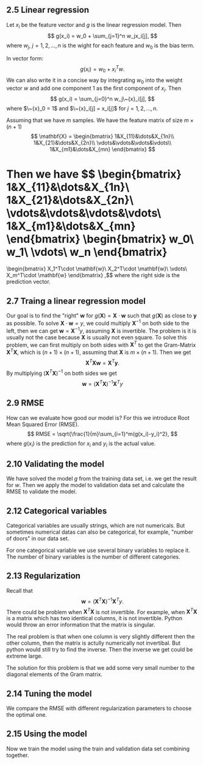 ## 2.5 Linear regression
Let $x_i$ be the feature vector and $g$ is the linear regression model. Then 
$$
g(x_i) = w_0 + \sum_{j=1}^n w_jx_i[j],
$$
where $w_j$, $j = 1,2,...,n$ is the wight for each feature and $w_0$ is the bias term.

In vector form:
$$
g(x_i) = w_0 + x_i^Tw.
$$
We can also write it in a concise way by integrating $w_0$ into the weight vector $w$ and add one component $1$ as the first component of $x_i$. Then
$$
g(x_i) = \sum_{j=0}^n w_j\~{x}_i[j],
$$
where $\~{x}_0 = 1$ and $\~{x}_i[j] = x_i[j]$ for $j = 1,2,...,n$.

Assuming that we have $m$ samples. We have the feature matrix of size $m\times (n+1)$
$$
\mathbf{X} = \begin{bmatrix}
1&X_{11}&\dots&X_{1n}\\
1&X_{21}&\dots&X_{2n}\\
\vdots&\vdots&\vdots&\vdots\\
1&X_{m1}&\dots&X_{mn}
\end{bmatrix}
$$

Then we have 
$$
\begin{bmatrix}
1&X_{11}&\dots&X_{1n}\\
1&X_{21}&\dots&X_{2n}\\
\vdots&\vdots&\vdots&\vdots\\
1&X_{m1}&\dots&X_{mn}
\end{bmatrix}
\begin{bmatrix}
w_0\\
w_1\\
\vdots\\
w_n
\end{bmatrix}
=
\begin{bmatrix}
X_1^T\cdot \mathbf{w}\\
X_2^T\cdot \mathbf{w}\\
\vdots\\
X_m^T\cdot \mathbf{w}
\end{bmatrix}
,$$
where the right side is the prediction vector.

## 2.7 Traing a linear regression model

Our goal is to find the "right" $\mathbf{w}$ for $g(\mathbf{X})=\mathbf{X}\cdot \mathbf{w}$ such that $g(\mathbf{X})$ as close to $\mathbf{y}$ as possible. To solve $\mathbf{X}\cdot \mathbf{w} = y$, we could multiply $\mathbf{X}^{-1}$ on both side to the left, then we can get $\mathbf{w} = \mathbf{X}^{-1}y$, assuming $\mathbf{X}$ is invertible. The problem is it is usually not the case because $\mathbf{X}$ is usually not even square. To solve this problem, we can first multiply on both sides with $\mathbf{X}^T$ to get the Gram-Matrix $\mathbf{X}^T\mathbf{X}$, which is $(n+1)\times(n+1)$, assuming that $\mathbf{X}$ is $m\times(n+1)$. Then we get 
$$
\mathbf{X}^T\mathbf{X}\mathbf{w} = \mathbf{X}^T\mathbf{y}.
$$
By multiplying $(\mathbf{X}^T\mathbf{X})^{-1}$ on both sides we get
$$
\mathbf{w} = (\mathbf{X}^T\mathbf{X})^{-1}\mathbf{X}^Ty
$$

## 2.9 RMSE
How can we evaluate how good our model is? For this we introduce Root Mean Squared Error (RMSE).
$$
RMSE = \sqrt{\frac{1}{m}\sum_{i=1}^m(g(x_i)-y_i)^2},
$$
where $g(x_i)$ is the prediction for $x_i$ and $y_i$ is the actual value.

## 2.10 Validating the model
We have solved the model $g$ from the training data set, i.e. we get the result for $w$. Then we apply the model to validation data set and calculate the RMSE to validate the model.

## 2.12 Categorical variables
Categorical variables are usually strings, which are not numericals. But sometimes numerical datas can also be categorical, for example, "number of doors" in our data set.

For one categorical variable we use several binary variables to replace it. The number of binary variables is the number of different categories.

## 2.13 Regularization
Recall that 
$$
\mathbf{w} = (\mathbf{X}^T\mathbf{X})^{-1}\mathbf{X}^Ty
.$$ 
There could be problem when $\mathbf{X}^T\mathbf{X}$ is not invertible. For example, when $\mathbf{X}^T\mathbf{X}$ is a matrix which has two identical columns, it is not invertible. Python would throw an error information that the matrix is singular.  

The real problem is that when one column is very slightly different then the other column, then the matrix is actully numerically not invertibal. But python would still try to find the inverse. Then the inverse we get could be extreme large. 

The solution for this problem is that we add some very small number to the diagonal elements of the Gram matrix. 

## 2.14 Tuning the model
We compare the RMSE with different regularization parameters to choose the optimal one.

## 2.15 Using the model
Now we train the model using the train and validation data set combining together. 
